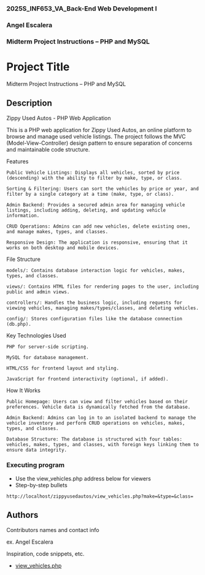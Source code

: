 ### 2025S_INF653_VA_Back-End Web Development I
### Angel Escalera
### Midterm Project Instructions – PHP and MySQL


# Project Title

Midterm Project Instructions – PHP and MySQL

## Description

Zippy Used Autos - PHP Web Application

This is a PHP web application for Zippy Used Autos, an online platform to browse and manage used vehicle listings. The project follows the MVC (Model-View-Controller) design pattern to ensure separation of concerns and maintainable code structure.

Features

    Public Vehicle Listings: Displays all vehicles, sorted by price (descending) with the ability to filter by make, type, or class.

    Sorting & Filtering: Users can sort the vehicles by price or year, and filter by a single category at a time (make, type, or class).

    Admin Backend: Provides a secured admin area for managing vehicle listings, including adding, deleting, and updating vehicle information.

    CRUD Operations: Admins can add new vehicles, delete existing ones, and manage makes, types, and classes.

    Responsive Design: The application is responsive, ensuring that it works on both desktop and mobile devices.

File Structure

    models/: Contains database interaction logic for vehicles, makes, types, and classes.

    views/: Contains HTML files for rendering pages to the user, including public and admin views.

    controllers/: Handles the business logic, including requests for viewing vehicles, managing makes/types/classes, and deleting vehicles.

    config/: Stores configuration files like the database connection (db.php).

Key Technologies Used

    PHP for server-side scripting.

    MySQL for database management.

    HTML/CSS for frontend layout and styling.

    JavaScript for frontend interactivity (optional, if added).

How It Works

    Public Homepage: Users can view and filter vehicles based on their preferences. Vehicle data is dynamically fetched from the database.

    Admin Backend: Admins can log in to an isolated backend to manage the vehicle inventory and perform CRUD operations on vehicles, makes, types, and classes.

    Database Structure: The database is structured with four tables: vehicles, makes, types, and classes, with foreign keys linking them to ensure data integrity.


### Executing program

* Use the view_vehicles.php address below for viewers
* Step-by-step bullets
```
http://localhost/zippyusedautos/view_vehicles.php?make=&type=&class=
```


## Authors

Contributors names and contact info

ex. Angel Escalera




Inspiration, code snippets, etc.
* [view_vehicles.php](http://localhost/zippyusedautos/view_vehicles.php?make=&type=&class=)
